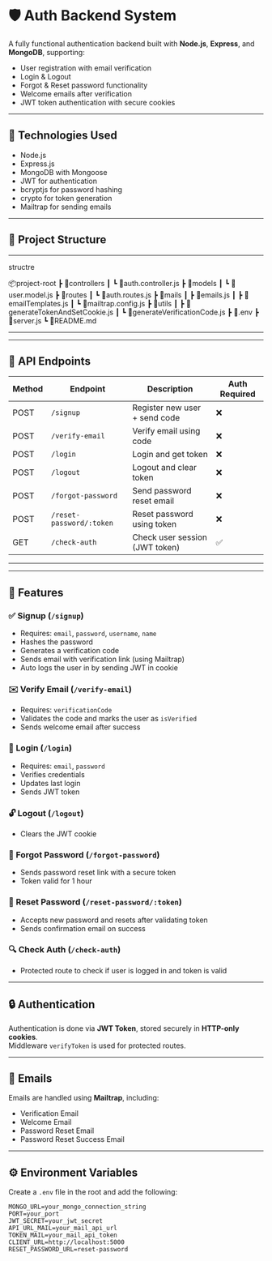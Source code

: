 # 🛡️ Auth Backend System

A fully functional authentication backend built with **Node.js**, **Express**, and **MongoDB**, supporting:

- User registration with email verification  
- Login & Logout  
- Forgot & Reset password functionality  
- Welcome emails after verification  
- JWT token authentication with secure cookies  

---

## 🧰 Technologies Used

- Node.js  
- Express.js  
- MongoDB with Mongoose  
- JWT for authentication  
- bcryptjs for password hashing  
- crypto for token generation  
- Mailtrap for sending emails  

---

## 📁 Project Structure

--------------------------------------------------------

structre 

📦project-root
 ┣ 📂controllers
 ┃ ┗ 📜auth.controller.js
 ┣ 📂models
 ┃ ┗ 📜user.model.js
 ┣ 📂routes
 ┃ ┗ 📜auth.routes.js
 ┣ 📂mails
 ┃ ┣ 📜emails.js
 ┃ ┣ 📜emailTemplates.js
 ┃ ┗ 📜mailtrap.config.js
 ┣ 📂utils
 ┃ ┣ 📜generateTokenAndSetCookie.js
 ┃ ┗ 📜generateVerificationCode.js
 ┣ 📜.env
 ┣ 📜server.js
 ┗ 📜README.md

------------------------------------------------------------
---

## 🔐 API Endpoints

| Method | Endpoint                | Description                         | Auth Required |
|--------|-------------------------|-------------------------------------|---------------|
| POST   | `/signup`               | Register new user + send code       | ❌            |
| POST   | `/verify-email`         | Verify email using code             | ❌            |
| POST   | `/login`                | Login and get token                 | ❌            |
| POST   | `/logout`               | Logout and clear token              | ❌            |
| POST   | `/forgot-password`      | Send password reset email           | ❌            |
| POST   | `/reset-password/:token`| Reset password using token          | ❌            |
| GET    | `/check-auth`           | Check user session (JWT token)      | ✅            |

---
-----------------------------------------------------------------

## 📌 Features

### ✅ Signup (`/signup`)
- Requires: `email`, `password`, `username`, `name`
- Hashes the password
- Generates a verification code
- Sends email with verification link (using Mailtrap)
- Auto logs the user in by sending JWT in cookie

### ✉️ Verify Email (`/verify-email`)
- Requires: `verificationCode`
- Validates the code and marks the user as `isVerified`
- Sends welcome email after success

### 🔐 Login (`/login`)
- Requires: `email`, `password`
- Verifies credentials
- Updates last login
- Sends JWT token

### 🔓 Logout (`/logout`)
- Clears the JWT cookie

### 🔁 Forgot Password (`/forgot-password`)
- Sends password reset link with a secure token
- Token valid for 1 hour

### 🔄 Reset Password (`/reset-password/:token`)
- Accepts new password and resets after validating token
- Sends confirmation email on success

### 🔍 Check Auth (`/check-auth`)
- Protected route to check if user is logged in and token is valid

---

## 🔒 Authentication

Authentication is done via **JWT Token**, stored securely in **HTTP-only cookies**.  
Middleware `verifyToken` is used for protected routes.

---

## 💌 Emails

Emails are handled using **Mailtrap**, including:

- Verification Email  
- Welcome Email  
- Password Reset Email  
- Password Reset Success Email  

---

## ⚙️ Environment Variables

Create a `.env` file in the root and add the following:

```env
MONGO_URL=your_mongo_connection_string
PORT=your_port
JWT_SECRET=your_jwt_secret
API_URL_MAIL=your_mail_api_url
TOKEN_MAIL=your_mail_api_token
CLIENT_URL=http://localhost:5000
RESET_PASSWORD_URL=reset-password

